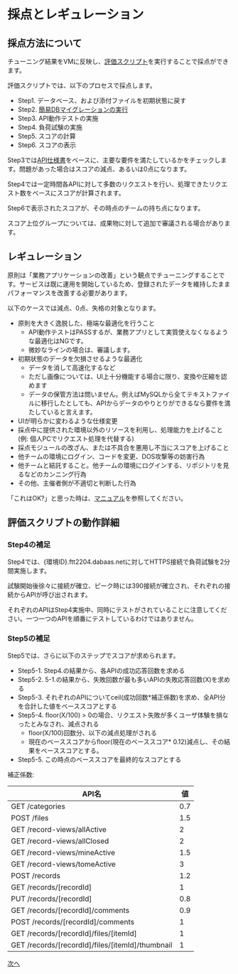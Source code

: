 # 採点とレギュレーション
## 採点方法について
チューニング結果をVMに反映し、[評価スクリプト](./99_manual.mdd#%E8%A9%95%E4%BE%A1)を実行することで採点ができます。

評価スクリプトでは、以下のプロセスで採点します。
- Step1. データベース、および添付ファイルを初期状態に戻す
- Step2. [簡易DBマイグレーションの実行](./99_manual.md#%E7%B0%A1%E6%98%93db%E3%83%9E%E3%82%A4%E3%82%B0%E3%83%AC%E3%83%BC%E3%82%B7%E3%83%A7%E3%83%B3%E6%A9%9F%E8%83%BD)
- Step3. API動作テストの実施
- Step4. 負荷試験の実施
- Step5. スコアの計算
- Step6. スコアの表示

Step3では[API仕様書](./98_api.md)をベースに、主要な要件を満たしているかをチェックします。問題があった場合はスコアの減点、あるいは0点になります。

Step4では一定時間各APIに対して多数のリクエストを行い、処理できたリクエスト数をベースにスコアが計算されます。

Step6で表示されたスコアが、その時点のチームの持ち点になります。

スコア上位グループについては、成果物に対して追加で審議される場合があります。

## レギュレーション
原則は「業務アプリケーションの改善」という観点でチューニングすることです。サービスは既に運用を開始しているため、登録されたデータを維持したままパフォーマンスを改善する必要があります。

以下のケースでは減点、0点、失格の対象となります。
- 原則を大きく逸脱した、極端な最適化を行うこと
  - API動作テストはPASSするが、業務アプリとして実質使えなくなるような最適化はNGです。
  - 微妙なラインの場合は、審議します。
- 初期状態のデータを欠損させるような最適化
  - データを消して高速化するなど
  - ただし画像については、UI上十分機能する場合に限り、変換や圧縮を認めます
  - データの保管方法は問いません。例えばMySQLから全てテキストファイルに移行したとしても、APIからデータのやりとりができるなら要件を満たしていると言えます。
- UIが明らかに変わるような仕様変更
- 採点中に提供された環境以外のリソースを利用し、処理能力を上げること(例: 個人PCでリクエスト処理を代替する)
- 採点モジュールの改ざん、または不具合を悪用し不当にスコアを上げること
- 他チームの環境にログイン、コードを変更、DOS攻撃等の妨害行為
- 他チームと結託すること。他チームの環境にログインする、リポジトリを見るなどのカンニング行為
- その他、主催者側が不適切と判断した行為

「これはOK?」と思った時は、[マニュアル](./99_manual.md)を参照してください。

## 評価スクリプトの動作詳細
### Step4の補足
Step4では、{環境ID}.ftt2204.dabaas.netに対してHTTPS接続で負荷試験を2分間実施します。

試験開始後徐々に接続が確立、ピーク時には390接続が確立され、それぞれの接続からAPIが呼び出されます。

それぞれのAPIはStep4実施中、同時にテストがされていることに注意してください。一つ一つのAPIを順番にテストしているわけではありません。

### Step5の補足
Step5では、さらに以下のステップでスコアが求められます。
- Step5-1. Step4.の結果から、各APIの成功応答回数を求める
- Step5-2. 5-1.の結果から、失敗回数が最も多いAPIの失敗応答回数(X)を求める
- Step5-3. それぞれのAPIについてceil(成功回数*補正係数)を求め、全API分を合計した値をベーススコアとする
- Step5-4. floor(X/100) > 0の場合、リクエスト失敗が多くユーザ体験を損なったとみなされ、減点される
  - floor(X/100)回数分、以下の減点処理がされる
  - 現在のベーススコアからfloor(現在のベーススコア* 0.12)減点し、その結果をベーススコアとする。
- Step5-5. この時点のベーススコアを最終的なスコアとする

補正係数:

|API名|値|
|--|--|
|GET /categories|0.7|
|POST /files|1.5|
|GET /record-views/allActive|2|
|GET /record-views/allClosed|2|
|GET /record-views/mineActive|1.5|
|GET /record-views/tomeActive|3|
|POST /records|1.2|
|GET /records/[recordId]|1|
|PUT /records/[recordId]|0.8|
|GET /records/[recordId]/comments|0.9|
|POST /records/[recordId]/comments|1|
|GET /records/[recordId]/files/[itemId]|1|
|GET /records/[recordId]/files/[itemId]/thumbnail|1|

[次へ](./10_end.md)
